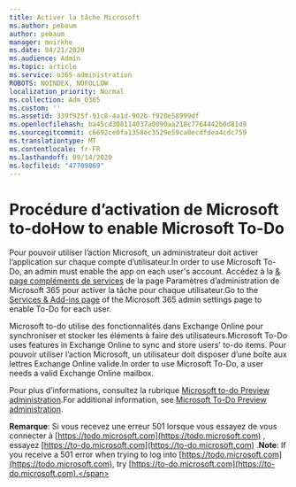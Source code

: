 ```yaml
---
title: Activer la tâche Microsoft
ms.author: pebaum
author: pebaum
manager: mnirkhe
ms.date: 04/21/2020
ms.audience: Admin
ms.topic: article
ms.service: o365-administration
ROBOTS: NOINDEX, NOFOLLOW
localization_priority: Normal
ms.collection: Adm_O365
ms.custom: ''
ms.assetid: 339f925f-91c8-4a1d-902b-f920e58999df
ms.openlocfilehash: ba45cd308114037a0090aa218c7764442b0d81d9
ms.sourcegitcommit: c6692ce0fa1358ec3529e59ca0ecdfdea4cdc759
ms.translationtype: MT
ms.contentlocale: fr-FR
ms.lasthandoff: 09/14/2020
ms.locfileid: "47709869"
---
```

# <a name="how-to-enable-microsoft-to-do"></a><span data-ttu-id="46989-102">Procédure d’activation de Microsoft to-do</span><span class="sxs-lookup"><span data-stu-id="46989-102">How to enable Microsoft To-Do</span></span>

<span data-ttu-id="46989-103">Pour pouvoir utiliser l’action Microsoft, un administrateur doit activer l’application sur chaque compte d’utilisateur.</span><span class="sxs-lookup"><span data-stu-id="46989-103">In order to use Microsoft To-Do, an admin must enable the app on each user's account.</span></span> <span data-ttu-id="46989-104">Accédez à la [ &amp; page compléments de services](https://portal.office.com/adminportal/home#/Settings/ServicesAndAddIns) de la page Paramètres d’administration de Microsoft 365 pour activer la tâche pour chaque utilisateur.</span><span class="sxs-lookup"><span data-stu-id="46989-104">Go to the [Services &amp; Add-ins page](https://portal.office.com/adminportal/home#/Settings/ServicesAndAddIns) of the Microsoft 365 admin settings page to enable To-Do for each user.</span></span>
  
<span data-ttu-id="46989-105">Microsoft to-do utilise des fonctionnalités dans Exchange Online pour synchroniser et stocker les éléments à faire des utilisateurs.</span><span class="sxs-lookup"><span data-stu-id="46989-105">Microsoft To-Do uses features in Exchange Online to sync and store users' to-do items.</span></span> <span data-ttu-id="46989-106">Pour pouvoir utiliser l’action Microsoft, un utilisateur doit disposer d’une boîte aux lettres Exchange Online valide.</span><span class="sxs-lookup"><span data-stu-id="46989-106">In order to use Microsoft To-Do, a user needs a valid Exchange Online mailbox.</span></span>
  
<span data-ttu-id="46989-107">Pour plus d’informations, consultez la rubrique [Microsoft to-do Preview administration](https://support.office.com/article/490c1a8c-2333-4952-8125-841afadb9620.aspx).</span><span class="sxs-lookup"><span data-stu-id="46989-107">For additional information, see [Microsoft To-Do Preview administration](https://support.office.com/article/490c1a8c-2333-4952-8125-841afadb9620.aspx).</span></span>
  
 <span data-ttu-id="46989-108">**Remarque**: Si vous recevez une erreur 501 lorsque vous essayez de vous connecter à [https://todo.microsoft.com](https://todo.microsoft.com) , essayez [https://to-do.microsoft.com](https://to-do.microsoft.com) .</span><span class="sxs-lookup"><span data-stu-id="46989-108">**Note**: If you receive a 501 error when trying to log into [https://todo.microsoft.com](https://todo.microsoft.com), try [https://to-do.microsoft.com](https://to-do.microsoft.com).</span></span>
  

